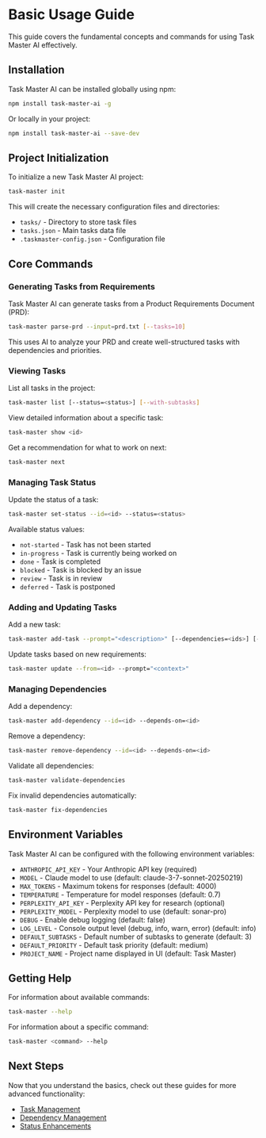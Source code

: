 # Basic Usage Guide

This guide covers the fundamental concepts and commands for using Task Master AI effectively.

## Installation

Task Master AI can be installed globally using npm:

```bash
npm install task-master-ai -g
```

Or locally in your project:

```bash
npm install task-master-ai --save-dev
```

## Project Initialization

To initialize a new Task Master AI project:

```bash
task-master init
```

This will create the necessary configuration files and directories:

- `tasks/` - Directory to store task files
- `tasks.json` - Main tasks data file
- `.taskmaster-config.json` - Configuration file

## Core Commands

### Generating Tasks from Requirements

Task Master AI can generate tasks from a Product Requirements Document (PRD):

```bash
task-master parse-prd --input=prd.txt [--tasks=10]
```

This uses AI to analyze your PRD and create well-structured tasks with dependencies and priorities.

### Viewing Tasks

List all tasks in the project:

```bash
task-master list [--status=<status>] [--with-subtasks]
```

View detailed information about a specific task:

```bash
task-master show <id>
```

Get a recommendation for what to work on next:

```bash
task-master next
```

### Managing Task Status

Update the status of a task:

```bash
task-master set-status --id=<id> --status=<status>
```

Available status values:
- `not-started` - Task has not been started
- `in-progress` - Task is currently being worked on
- `done` - Task is completed
- `blocked` - Task is blocked by an issue
- `review` - Task is in review
- `deferred` - Task is postponed

### Adding and Updating Tasks

Add a new task:

```bash
task-master add-task --prompt="<description>" [--dependencies=<ids>] [--priority=<priority>]
```

Update tasks based on new requirements:

```bash
task-master update --from=<id> --prompt="<context>"
```

### Managing Dependencies

Add a dependency:

```bash
task-master add-dependency --id=<id> --depends-on=<id>
```

Remove a dependency:

```bash
task-master remove-dependency --id=<id> --depends-on=<id>
```

Validate all dependencies:

```bash
task-master validate-dependencies
```

Fix invalid dependencies automatically:

```bash
task-master fix-dependencies
```

## Environment Variables

Task Master AI can be configured with the following environment variables:

- `ANTHROPIC_API_KEY` - Your Anthropic API key (required)
- `MODEL` - Claude model to use (default: claude-3-7-sonnet-20250219)
- `MAX_TOKENS` - Maximum tokens for responses (default: 4000)
- `TEMPERATURE` - Temperature for model responses (default: 0.7)
- `PERPLEXITY_API_KEY` - Perplexity API key for research (optional)
- `PERPLEXITY_MODEL` - Perplexity model to use (default: sonar-pro)
- `DEBUG` - Enable debug logging (default: false)
- `LOG_LEVEL` - Console output level (debug, info, warn, error) (default: info)
- `DEFAULT_SUBTASKS` - Default number of subtasks to generate (default: 3)
- `DEFAULT_PRIORITY` - Default task priority (default: medium)
- `PROJECT_NAME` - Project name displayed in UI (default: Task Master)

## Getting Help

For information about available commands:

```bash
task-master --help
```

For information about a specific command:

```bash
task-master <command> --help
```

## Next Steps

Now that you understand the basics, check out these guides for more advanced functionality:

- [Task Management](./task-management.md)
- [Dependency Management](./dependency-management.md)
- [Status Enhancements](./status-enhancements.md)